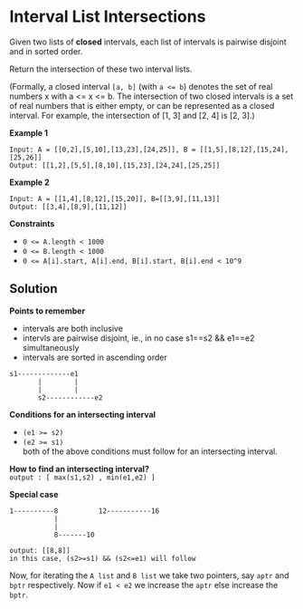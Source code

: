 # Interval List Intersections

Given two lists of **closed** intervals, each list of intervals is pairwise disjoint and in sorted order.

Return the intersection of these two interval lists.

(Formally, a closed interval `[a, b]` (with `a <= b`) denotes the set of real numbers x with a <= x <= b.  The intersection of two closed intervals is a set of real numbers that is either empty, or can be represented as a closed interval.  For example, the intersection of [1, 3] and [2, 4] is [2, 3].)

**Example 1**

```
Input: A = [[0,2],[5,10],[13,23],[24,25]], B = [[1,5],[8,12],[15,24],[25,26]]
Output: [[1,2],[5,5],[8,10],[15,23],[24,24],[25,25]]
```

**Example 2**

```
Input: A = [[1,4],[8,12],[15,20]], B=[[3,9],[11,13]]
Output: [[3,4],[8,9],[11,12]]
```

**Constraints**
* `0 <= A.length < 1000`
* `0 <= B.length < 1000`
* `0 <= A[i].start, A[i].end, B[i].start, B[i].end < 10^9`

## Solution

**Points to remember**
* intervals are both inclusive
* intervls are pairwise disjoint, ie., in no case s1==s2 && e1==e2 simultaneously
* intervals are sorted in ascending order
```
s1-------------e1 
       |        |
       |        |
       s2------------e2
```
**Conditions for an intersecting interval**
* `(e1 >= s2)`
* `(e2 >= s1)`  
both of the above conditions must follow for an intersecting interval.

**How to find an intersecting interval?**  
`output : [ max(s1,s2) , min(e1,e2) ]`

**Special case**
```
1----------8          12-----------16
           |
           |
           8-------10
           
output: [[8,8]]
in this case, (s2>=s1) && (s2<=e1) will follow
``` 
Now, for iterating the `A list` and `B list` we take two pointers, say `aptr` and `bptr` respectively. Now if `e1 < e2` we increase the `aptr` else increase the `bptr`. 
